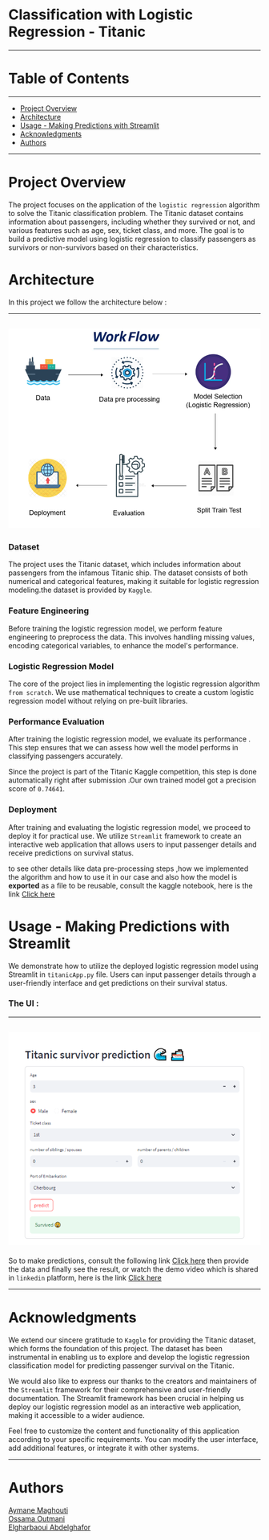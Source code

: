 # Classification with Logistic Regression - Titanic

---

# Table of Contents

---

- [Project Overview](#project-overview)
- [Architecture](#architecture)
- [Usage - Making Predictions with Streamlit](#usage---making-predictions-with-streamlit)
- [Acknowledgments](#acknowledgments)
- [Authors](#authors)

---
# Project Overview

The project focuses on the application of the `logistic regression` algorithm to solve the Titanic classification problem. The Titanic dataset contains information about passengers, including whether they survived or not, and various features such as age, sex, ticket class, and more. The goal is to build a predictive model using logistic regression to classify passengers as survivors or non-survivors based on their characteristics.

# Architecture 

In this project we follow the architecture below :

---
![Texte alternatif de l'image](image/architecture.png) 
---

### Dataset
The project uses the Titanic dataset, which includes information about passengers from the infamous Titanic ship. The dataset consists of both numerical and categorical features, making it suitable for logistic regression modeling.the dataset is provided by `Kaggle`.

### Feature Engineering
Before training the logistic regression model, we perform feature engineering to preprocess the data. This involves handling missing values, encoding categorical variables, to enhance the model's performance.

### Logistic Regression Model
The core of the project lies in implementing the logistic regression algorithm `from scratch`. We use mathematical techniques to create a custom logistic regression model without relying on pre-built libraries. 

### Performance Evaluation
After training the logistic regression model, we evaluate its performance . This step ensures that we can assess how well the model performs in classifying passengers accurately.

Since the project is part of the Titanic Kaggle competition, this step is done automatically right after submission .Our own trained model got a precision score of `0.74641`.

### Deployment 
After training and evaluating the logistic regression model, we proceed to deploy it for practical use. We utilize `Streamlit` framework to create an interactive web application that allows users to input passenger details and receive predictions on survival status.

to see other details like data pre-processing steps ,how we implemented the algorithm and how to use it in our case and also how the model is **exported** as a file to be reusable, consult the kaggle notebook, here is the link <a href="https://www.kaggle.com/code/ossamaoutmani/titanic-competition/notebook">Click here</a>


# Usage - Making Predictions with Streamlit
We demonstrate how to utilize the deployed logistic regression model using Streamlit in `titanicApp.py` file. Users can input passenger details through a user-friendly interface and get predictions on their survival status.

### The UI :
---
![Texte alternatif de l'image](image/prediction.png) 
---

So to make predictions, consult the following link <a href="https://bit.ly/Titanic_survival">Click here</a>  then provide the data and finally see the result, or watch the demo video which is shared in `linkedin` platform, here is the link <a href="https://www.linkedin.com/posts/ossama-outmani_machinelearning-kagglecompetition-logisticregression-activity-7091796106392600576-Bl6l?utm_source=share&utm_medium=member_desktop">Click here</a>

---

# Acknowledgments

We extend our sincere gratitude to `Kaggle` for providing the Titanic dataset, which forms the foundation of this project. The dataset has been instrumental in enabling us to explore and develop the logistic regression classification model for predicting passenger survival on the Titanic.

We would also like to express our thanks to the creators and maintainers of the `Streamlit` framework for their comprehensive and user-friendly documentation. The Streamlit framework has been crucial in helping us deploy our logistic regression model as an interactive web application, making it accessible to a wider audience.

Feel free to customize the content and functionality of this application according to your specific requirements. You can modify the user interface, add additional features, or integrate it with other systems.

---
# Authors
<a href="https://www.linkedin.com/in/aymane-maghouti/" target="_blank">Aymane Maghouti</a><br>
<a href="https://www.linkedin.com/in/ossama-outmani/" target="_blank">Ossama Outmani</a><br>
<a href="#" target="_blank">Elgharbaoui Abdelghafor</a>
